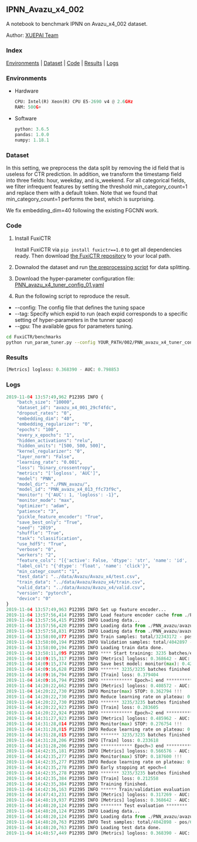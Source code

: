## IPNN_Avazu_x4_002

A notebook to benchmark IPNN on Avazu_x4_002 dataset.

Author: [XUEPAI Team](https://github.com/xue-pai)


### Index
[Environments](#Environments) | [Dataset](#Dataset) | [Code](#Code) | [Results](#Results) | [Logs](#Logs)

### Environments
+ Hardware

  ```python
  CPU: Intel(R) Xeon(R) CPU E5-2690 v4 @ 2.6GHz
  RAM: 500G+
  ```
+ Software

  ```python
  python: 3.6.5
  pandas: 1.0.0
  numpy: 1.18.1
  ```

### Dataset
In this setting, we preprocess the data split by removing the id field that is useless for CTR prediction. In addition, we transform the timestamp field into three fields: hour, weekday, and is_weekend. For all categorical fields, we filter infrequent features by setting the threshold min_category_count=1 and replace them with a default <OOV> token. Note that we found that min_category_count=1 performs the best, which is surprising.

We fix embedding_dim=40 following the existing FGCNN work.
### Code
1. Install FuxiCTR
  
    Install FuxiCTR via `pip install fuxictr==1.0` to get all dependencies ready. Then download [the FuxiCTR repository](https://github.com/huawei-noah/benchmark/archive/53e314461c19dbc7f462b42bf0f0bfae020dc398.zip) to your local path.

2. Downalod the dataset and run [the preprocessing script](https://github.com/xue-pai/Open-CTR-Benchmark/blob/master/datasets/Avazu/Avazu_x4/split_avazu_x4.py) for data splitting. 

3. Download the hyper-parameter configuration file: [PNN_avazu_x4_tuner_config_01.yaml](./002/PNN_avazu_x4_tuner_config_01.yaml)

4. Run the following script to reproduce the result. 
  + --config: The config file that defines the tuning space
  + --tag: Specify which expid to run (each expid corresponds to a specific setting of hyper-parameters in the tunner space)
  + --gpu: The available gpus for parameters tuning.

  ```bash
  cd FuxiCTR/benchmarks
  python run_param_tuner.py --config YOUR_PATH/002/PNN_avazu_x4_tuner_config_01.yaml --tag 013 --gpu 0
  ```

### Results
```python
[Metrics] logloss: 0.368390 - AUC: 0.798853

```


### Logs
```python
2019-11-04 13:57:49,962 P12395 INFO {
    "batch_size": "10000",
    "dataset_id": "avazu_x4_001_29cf4fdc",
    "dropout_rates": "0",
    "embedding_dim": "40",
    "embedding_regularizer": "0",
    "epochs": "100",
    "every_x_epochs": "1",
    "hidden_activations": "relu",
    "hidden_units": "[500, 500, 500]",
    "kernel_regularizer": "0",
    "layer_norm": "False",
    "learning_rate": "0.001",
    "loss": "binary_crossentropy",
    "metrics": "['logloss', 'AUC']",
    "model": "PNN",
    "model_dir": "./PNN_avazu/",
    "model_id": "PNN_avazu_x4_013_ffc73f9c",
    "monitor": "{'AUC': 1, 'logloss': -1}",
    "monitor_mode": "max",
    "optimizer": "adam",
    "patience": "3",
    "pickle_feature_encoder": "True",
    "save_best_only": "True",
    "seed": "2019",
    "shuffle": "True",
    "task": "classification",
    "use_hdf5": "True",
    "verbose": "0",
    "workers": "2",
    "feature_cols": "[{'active': False, 'dtype': 'str', 'name': 'id', 'type': 'categorical'}, {'active': True, 'dtype': 'str', 'name': 'hour', 'preprocess': 'convert_hour', 'type': 'categorical'}, {'active': True, 'dtype': 'str', 'name': ['C1', 'banner_pos', 'site_id', 'site_domain', 'site_category', 'app_id', 'app_domain', 'app_category', 'device_id', 'device_ip', 'device_model', 'device_type', 'device_conn_type', 'C14', 'C15', 'C16', 'C17', 'C18', 'C19', 'C20', 'C21'], 'type': 'categorical'}, {'active': True, 'dtype': 'str', 'name': 'weekday', 'preprocess': 'convert_weekday', 'type': 'categorical'}, {'active': True, 'dtype': 'str', 'name': 'weekend', 'preprocess': 'convert_weekend', 'type': 'categorical'}]",
    "label_col": "{'dtype': 'float', 'name': 'click'}",
    "min_categr_count": "1",
    "test_data": "../data/Avazu/Avazu_x4/test.csv",
    "train_data": "../data/Avazu/Avazu_x4/train.csv",
    "valid_data": "../data/Avazu/Avazu_x4/valid.csv",
    "version": "pytorch",
    "device": "0"
}
2019-11-04 13:57:49,963 P12395 INFO Set up feature encoder...
2019-11-04 13:57:56,414 P12395 INFO Load feature encoder cache from ./PNN_avazu/avazu_x4_001_29cf4fdc/feature_encoder.pkl
2019-11-04 13:57:56,415 P12395 INFO Loading data...
2019-11-04 13:57:56,420 P12395 INFO Loading data from ./PNN_avazu/avazu_x4_001_29cf4fdc/train.hdf5
2019-11-04 13:57:58,831 P12395 INFO Loading data from ./PNN_avazu/avazu_x4_001_29cf4fdc/valid.hdf5
2019-11-04 13:58:00,077 P12395 INFO Train samples: total/32343172 - pos/5492052 - neg/26851120 - ratio/16.98%
2019-11-04 13:58:00,194 P12395 INFO Validation samples: total/4042897 - pos/686507 - neg/3356390 - ratio/16.98%
2019-11-04 13:58:00,194 P12395 INFO Loading train data done.
2019-11-04 13:58:11,095 P12395 INFO **** Start training: 3235 batches/epoch ****
2019-11-04 14:09:15,317 P12395 INFO [Metrics] logloss: 0.368642 - AUC: 0.798446
2019-11-04 14:09:15,374 P12395 INFO Save best model: monitor(max): 0.429804
2019-11-04 14:09:16,628 P12395 INFO ******* 3235/3235 batches finished *******
2019-11-04 14:09:16,794 P12395 INFO [Train] loss: 0.379404
2019-11-04 14:09:16,794 P12395 INFO ************ Epoch=1 end ************
2019-11-04 14:20:22,662 P12395 INFO [Metrics] logloss: 0.408572 - AUC: 0.771366
2019-11-04 14:20:22,730 P12395 INFO Monitor(max) STOP: 0.362794 !!!
2019-11-04 14:20:22,730 P12395 INFO Reduce learning rate on plateau: 0.000200
2019-11-04 14:20:22,730 P12395 INFO ******* 3235/3235 batches finished *******
2019-11-04 14:20:22,923 P12395 INFO [Train] loss: 0.283605
2019-11-04 14:20:22,924 P12395 INFO ************ Epoch=2 end ************
2019-11-04 14:31:27,923 P12395 INFO [Metrics] logloss: 0.485962 - AUC: 0.762717
2019-11-04 14:31:28,014 P12395 INFO Monitor(max) STOP: 0.276754 !!!
2019-11-04 14:31:28,015 P12395 INFO Reduce learning rate on plateau: 0.000040
2019-11-04 14:31:28,015 P12395 INFO ******* 3235/3235 batches finished *******
2019-11-04 14:31:28,206 P12395 INFO [Train] loss: 0.233618
2019-11-04 14:31:28,206 P12395 INFO ************ Epoch=3 end ************
2019-11-04 14:42:35,181 P12395 INFO [Metrics] logloss: 0.566576 - AUC: 0.754176
2019-11-04 14:42:35,277 P12395 INFO Monitor(max) STOP: 0.187600 !!!
2019-11-04 14:42:35,277 P12395 INFO Reduce learning rate on plateau: 0.000008
2019-11-04 14:42:35,278 P12395 INFO Early stopping at epoch=4
2019-11-04 14:42:35,278 P12395 INFO ******* 3235/3235 batches finished *******
2019-11-04 14:42:35,384 P12395 INFO [Train] loss: 0.212558
2019-11-04 14:42:35,384 P12395 INFO Training finished.
2019-11-04 14:42:36,163 P12395 INFO ****** Train/validation evaluation ******
2019-11-04 14:47:43,231 P12395 INFO [Metrics] logloss: 0.317269 - AUC: 0.873208
2019-11-04 14:48:19,937 P12395 INFO [Metrics] logloss: 0.368642 - AUC: 0.798446
2019-11-04 14:48:20,124 P12395 INFO ******** Test evaluation ********
2019-11-04 14:48:20,124 P12395 INFO Loading data...
2019-11-04 14:48:20,124 P12395 INFO Loading data from ./PNN_avazu/avazu_x4_001_29cf4fdc/test.hdf5
2019-11-04 14:48:20,763 P12395 INFO Test samples: total/4042898 - pos/686507 - neg/3356391 - ratio/16.98%
2019-11-04 14:48:20,763 P12395 INFO Loading test data done.
2019-11-04 14:48:57,449 P12395 INFO [Metrics] logloss: 0.368390 - AUC: 0.798853

```
